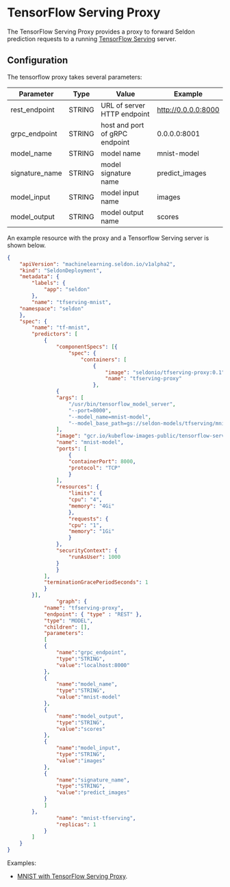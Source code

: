 # TensorFlow Serving Proxy

The TensorFlow Serving Proxy provides a proxy to forward Seldon prediction requests to a running [TensorFlow Serving](https://www.tensorflow.org/serving/) server.

## Configuration

The tensorflow proxy takes several parameters:

 | Parameter | Type | Value | Example |
 |-----------|------|-------|---------|
 | rest_endpoint | STRING | URL of server HTTP endpoint | http://0.0.0.0:8000 |
 | grpc_endpoint | STRING | host and port of gRPC endpoint | 0.0.0.0:8001 |
 | model_name | STRING | model name | mnist-model |
 | signature_name | STRING | model signature name | predict_images |
 | model_input | STRING | model input name | images |
 | model_output | STRING | model output name | scores |

An example resource with the proxy and a Tensorflow Serving server is shown below.


```json
{
    "apiVersion": "machinelearning.seldon.io/v1alpha2",
    "kind": "SeldonDeployment",
    "metadata": {
        "labels": {
            "app": "seldon"
        },
        "name": "tfserving-mnist",
	"namespace": "seldon"	
    },
    "spec": {
        "name": "tf-mnist",
        "predictors": [
            {
                "componentSpecs": [{
                    "spec": {
                        "containers": [
                            {
                                "image": "seldonio/tfserving-proxy:0.1",
                                "name": "tfserving-proxy"
                            },
			    {
				"args": [
				    "/usr/bin/tensorflow_model_server",
				    "--port=8000",
				    "--model_name=mnist-model",
				    "--model_base_path=gs://seldon-models/tfserving/mnist-model"
				],
				"image": "gcr.io/kubeflow-images-public/tensorflow-serving-1.7:v20180604-0da89b8a",
				"name": "mnist-model",
				"ports": [
				    {
					"containerPort": 8000,
					"protocol": "TCP"
				    }
				],
				"resources": {
				    "limits": {
					"cpu": "4",
					"memory": "4Gi"
				    },
				    "requests": {
					"cpu": "1",
					"memory": "1Gi"
				    }
				},
				"securityContext": {
				    "runAsUser": 1000
				}
			    }
			],
			"terminationGracePeriodSeconds": 1
		    }
		}],
                "graph": {
		    "name": "tfserving-proxy",
		    "endpoint": { "type" : "REST" },
		    "type": "MODEL",
		    "children": [],
		    "parameters":
		    [
			{
			    "name":"grpc_endpoint",
			    "type":"STRING",
			    "value":"localhost:8000"
			},
			{
			    "name":"model_name",
			    "type":"STRING",
			    "value":"mnist-model"
			},
			{
			    "name":"model_output",
			    "type":"STRING",
			    "value":"scores"
			},
			{
			    "name":"model_input",
			    "type":"STRING",
			    "value":"images"
			},
			{
			    "name":"signature_name",
			    "type":"STRING",
			    "value":"predict_images"
			}
		    ]
		},
                "name": "mnist-tfserving",
                "replicas": 1
            }
        ]
    }
}
```

Examples:

 * [MNIST with TensorFlow Serving Proxy](https://github.com/SeldonIO/seldon-core/blob/master/examples/models/tfserving-mnist/tfserving-mnist.ipynb).
